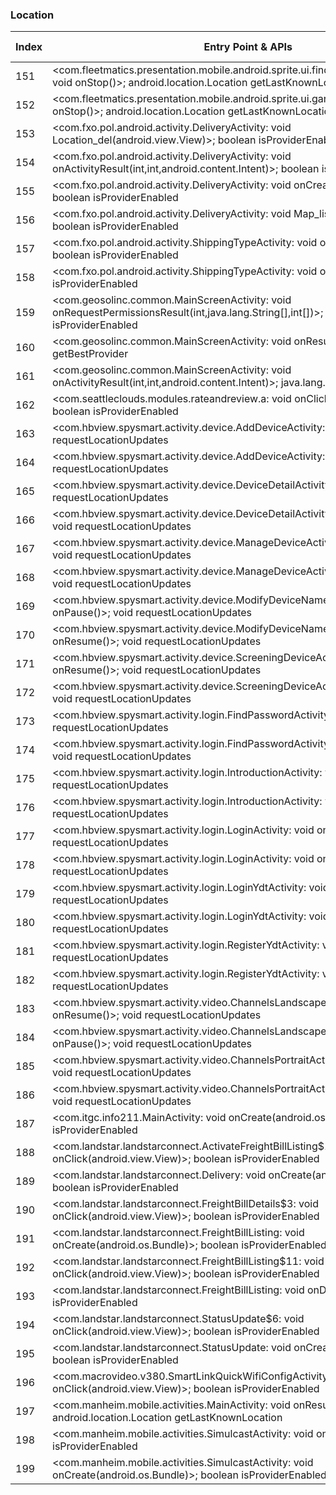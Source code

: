 ### Location
| Index | Entry Point & APIs | Screen shot | Resource id | Label |
| ------------- | ------------- | ------------- |-------------|-------------|
| 151 | <com.fleetmatics.presentation.mobile.android.sprite.ui.findnearest.AtvFindNearest: void onStop()>; android.location.Location getLastKnownLocation | ![](D:\COSMOS\output\py\Play_win8\Business\com.fleetmatics.presentation.mobile.android.sprite\com.fleetmatics.presentation.mobile.android.sprite.ui.findnearest.AtvFindNearest.png) |  | |
| 152 | <com.fleetmatics.presentation.mobile.android.sprite.ui.garmin.AtvGarminMap: void onStop()>; android.location.Location getLastKnownLocation | ![](D:\COSMOS\output\py\Play_win8\Business\com.fleetmatics.presentation.mobile.android.sprite\com.fleetmatics.presentation.mobile.android.sprite.ui.garmin.AtvGarminMap.png) |  | |
| 153 | <com.fxo.pol.android.activity.DeliveryActivity: void Location_del(android.view.View)>; boolean isProviderEnabled | ![](D:\COSMOS\output\py\Play_win8\Business\com.fxo.pol\com.fxo.pol.android.activity.DeliveryActivity.png) |  | |
| 154 | <com.fxo.pol.android.activity.DeliveryActivity: void onActivityResult(int,int,android.content.Intent)>; boolean isProviderEnabled | ![](D:\COSMOS\output\py\Play_win8\Business\com.fxo.pol\com.fxo.pol.android.activity.DeliveryActivity.png) |  | |
| 155 | <com.fxo.pol.android.activity.DeliveryActivity: void onCreate(android.os.Bundle)>; boolean isProviderEnabled | ![](D:\COSMOS\output\py\Play_win8\Business\com.fxo.pol\com.fxo.pol.android.activity.DeliveryActivity.png) |  | |
| 156 | <com.fxo.pol.android.activity.DeliveryActivity: void Map_list(android.view.View)>; boolean isProviderEnabled | ![](D:\COSMOS\output\py\Play_win8\Business\com.fxo.pol\com.fxo.pol.android.activity.DeliveryActivity.png) |  | |
| 157 | <com.fxo.pol.android.activity.ShippingTypeActivity: void onBackPressed()>; boolean isProviderEnabled | ![](D:\COSMOS\output\py\Play_win8\Business\com.fxo.pol\com.fxo.pol.android.activity.ShippingTypeActivity.png) |  | |
| 158 | <com.fxo.pol.android.activity.ShippingTypeActivity: void onStart()>; boolean isProviderEnabled | ![](D:\COSMOS\output\py\Play_win8\Business\com.fxo.pol\com.fxo.pol.android.activity.ShippingTypeActivity.png) |  | |
| 159 | <com.geosolinc.common.MainScreenActivity: void onRequestPermissionsResult(int,java.lang.String[],int[])>; boolean isProviderEnabled | ![](D:\COSMOS\output\py\Play_win8\Business\com.geosolinc.efmobile\com.geosolinc.common.MainScreenActivity.png) |  | |
| 160 | <com.geosolinc.common.MainScreenActivity: void onResume()>; java.lang.String getBestProvider | ![](D:\COSMOS\output\py\Play_win8\Business\com.geosolinc.efmobile\com.geosolinc.common.MainScreenActivity.png) |  | |
| 161 | <com.geosolinc.common.MainScreenActivity: void onActivityResult(int,int,android.content.Intent)>; java.lang.String getBestProvider | ![](D:\COSMOS\output\py\Play_win8\Business\com.geosolinc.efmobile\com.geosolinc.common.MainScreenActivity.png) |  | |
| 162 | <com.seattleclouds.modules.rateandreview.a: void onClick(android.view.View)>; boolean isProviderEnabled | ![](D:\COSMOS\output\py\Play_win8\Sports\michigan.app\com.seattleclouds.modules.rateandreview.NewRateAndCommentActivity.png) |  | |
| 163 | <com.hbview.spysmart.activity.device.AddDeviceActivity: void onPause()>; void requestLocationUpdates | ![](D:\COSMOS\output\py\Play_win8\Business\com.hbview.spysmart\com.hbview.spysmart.activity.device.AddDeviceActivity.png) |  | |
| 164 | <com.hbview.spysmart.activity.device.AddDeviceActivity: void onResume()>; void requestLocationUpdates | ![](D:\COSMOS\output\py\Play_win8\Business\com.hbview.spysmart\com.hbview.spysmart.activity.device.AddDeviceActivity.png) |  | |
| 165 | <com.hbview.spysmart.activity.device.DeviceDetailActivity: void onPause()>; void requestLocationUpdates | ![](D:\COSMOS\output\py\Play_win8\Business\com.hbview.spysmart\com.hbview.spysmart.activity.device.DeviceDetailActivity.png) |  | |
| 166 | <com.hbview.spysmart.activity.device.DeviceDetailActivity: void onResume()>; void requestLocationUpdates | ![](D:\COSMOS\output\py\Play_win8\Business\com.hbview.spysmart\com.hbview.spysmart.activity.device.DeviceDetailActivity.png) |  | |
| 167 | <com.hbview.spysmart.activity.device.ManageDeviceActivity: void onResume()>; void requestLocationUpdates | ![](D:\COSMOS\output\py\Play_win8\Business\com.hbview.spysmart\com.hbview.spysmart.activity.device.ManageDeviceActivity.png) |  | |
| 168 | <com.hbview.spysmart.activity.device.ManageDeviceActivity: void onPause()>; void requestLocationUpdates | ![](D:\COSMOS\output\py\Play_win8\Business\com.hbview.spysmart\com.hbview.spysmart.activity.device.ManageDeviceActivity.png) |  | |
| 169 | <com.hbview.spysmart.activity.device.ModifyDeviceNameActivity: void onPause()>; void requestLocationUpdates | ![](D:\COSMOS\output\py\Play_win8\Business\com.hbview.spysmart\com.hbview.spysmart.activity.device.ModifyDeviceNameActivity.png) |  | |
| 170 | <com.hbview.spysmart.activity.device.ModifyDeviceNameActivity: void onResume()>; void requestLocationUpdates | ![](D:\COSMOS\output\py\Play_win8\Business\com.hbview.spysmart\com.hbview.spysmart.activity.device.ModifyDeviceNameActivity.png) |  | |
| 171 | <com.hbview.spysmart.activity.device.ScreeningDeviceActivity: void onResume()>; void requestLocationUpdates | ![](D:\COSMOS\output\py\Play_win8\Business\com.hbview.spysmart\com.hbview.spysmart.activity.device.ScreeningDeviceActivity.png) |  | |
| 172 | <com.hbview.spysmart.activity.device.ScreeningDeviceActivity: void onPause()>; void requestLocationUpdates | ![](D:\COSMOS\output\py\Play_win8\Business\com.hbview.spysmart\com.hbview.spysmart.activity.device.ScreeningDeviceActivity.png) |  | |
| 173 | <com.hbview.spysmart.activity.login.FindPasswordActivity: void onPause()>; void requestLocationUpdates | ![](D:\COSMOS\output\py\Play_win8\Business\com.hbview.spysmart\com.hbview.spysmart.activity.login.FindPasswordActivity.png) |  | |
| 174 | <com.hbview.spysmart.activity.login.FindPasswordActivity: void onResume()>; void requestLocationUpdates | ![](D:\COSMOS\output\py\Play_win8\Business\com.hbview.spysmart\com.hbview.spysmart.activity.login.FindPasswordActivity.png) |  | |
| 175 | <com.hbview.spysmart.activity.login.IntroductionActivity: void onPause()>; void requestLocationUpdates | ![](D:\COSMOS\output\py\Play_win8\Business\com.hbview.spysmart\com.hbview.spysmart.activity.login.IntroductionActivity.png) |  | |
| 176 | <com.hbview.spysmart.activity.login.IntroductionActivity: void onResume()>; void requestLocationUpdates | ![](D:\COSMOS\output\py\Play_win8\Business\com.hbview.spysmart\com.hbview.spysmart.activity.login.IntroductionActivity.png) |  | |
| 177 | <com.hbview.spysmart.activity.login.LoginActivity: void onResume()>; void requestLocationUpdates | ![](D:\COSMOS\output\py\Play_win8\Business\com.hbview.spysmart\com.hbview.spysmart.activity.login.LoginActivity.png) |  | |
| 178 | <com.hbview.spysmart.activity.login.LoginActivity: void onPause()>; void requestLocationUpdates | ![](D:\COSMOS\output\py\Play_win8\Business\com.hbview.spysmart\com.hbview.spysmart.activity.login.LoginActivity.png) |  | |
| 179 | <com.hbview.spysmart.activity.login.LoginYdtActivity: void onResume()>; void requestLocationUpdates | ![](D:\COSMOS\output\py\Play_win8\Business\com.hbview.spysmart\com.hbview.spysmart.activity.login.LoginYdtActivity.png) |  | |
| 180 | <com.hbview.spysmart.activity.login.LoginYdtActivity: void onPause()>; void requestLocationUpdates | ![](D:\COSMOS\output\py\Play_win8\Business\com.hbview.spysmart\com.hbview.spysmart.activity.login.LoginYdtActivity.png) |  | |
| 181 | <com.hbview.spysmart.activity.login.RegisterYdtActivity: void onResume()>; void requestLocationUpdates | ![](D:\COSMOS\output\py\Play_win8\Business\com.hbview.spysmart\com.hbview.spysmart.activity.login.RegisterYdtActivity.png) |  | |
| 182 | <com.hbview.spysmart.activity.login.RegisterYdtActivity: void onPause()>; void requestLocationUpdates | ![](D:\COSMOS\output\py\Play_win8\Business\com.hbview.spysmart\com.hbview.spysmart.activity.login.RegisterYdtActivity.png) |  | |
| 183 | <com.hbview.spysmart.activity.video.ChannelsLandscapeActivity: void onResume()>; void requestLocationUpdates | ![](D:\COSMOS\output\py\Play_win8\Business\com.hbview.spysmart\com.hbview.spysmart.activity.video.ChannelsLandscapeActivity.png) |  | |
| 184 | <com.hbview.spysmart.activity.video.ChannelsLandscapeActivity: void onPause()>; void requestLocationUpdates | ![](D:\COSMOS\output\py\Play_win8\Business\com.hbview.spysmart\com.hbview.spysmart.activity.video.ChannelsLandscapeActivity.png) |  | |
| 185 | <com.hbview.spysmart.activity.video.ChannelsPortraitActivity: void onResume()>; void requestLocationUpdates | ![](D:\COSMOS\output\py\Play_win8\Business\com.hbview.spysmart\com.hbview.spysmart.activity.video.ChannelsPortraitActivity.png) |  | |
| 186 | <com.hbview.spysmart.activity.video.ChannelsPortraitActivity: void onPause()>; void requestLocationUpdates | ![](D:\COSMOS\output\py\Play_win8\Business\com.hbview.spysmart\com.hbview.spysmart.activity.video.ChannelsPortraitActivity.png) |  | |
| 187 | <com.itgc.info211.MainActivity: void onCreate(android.os.Bundle)>; boolean isProviderEnabled | ![](D:\COSMOS\output\py\Play_win8\Business\com.itgc.info211\com.itgc.info211.MainActivity.png) |  | |
| 188 | <com.landstar.landstarconnect.ActivateFreightBillListing$11: void onClick(android.view.View)>; boolean isProviderEnabled | ![](D:\COSMOS\output\py\Play_win8\Business\com.landstar.landstarconnect\com.landstar.landstarconnect.ActivateFreightBillListing.png) |  | |
| 189 | <com.landstar.landstarconnect.Delivery: void onCreate(android.os.Bundle)>; boolean isProviderEnabled | ![](D:\COSMOS\output\py\Play_win8\Business\com.landstar.landstarconnect\com.landstar.landstarconnect.Delivery.png) |  | |
| 190 | <com.landstar.landstarconnect.FreightBillDetails$3: void onClick(android.view.View)>; boolean isProviderEnabled | ![](D:\COSMOS\output\py\Play_win8\Business\com.landstar.landstarconnect\com.landstar.landstarconnect.FreightBillDetails.png) |  | |
| 191 | <com.landstar.landstarconnect.FreightBillListing: void onCreate(android.os.Bundle)>; boolean isProviderEnabled | ![](D:\COSMOS\output\py\Play_win8\Business\com.landstar.landstarconnect\com.landstar.landstarconnect.FreightBillListing.png) |  | |
| 192 | <com.landstar.landstarconnect.FreightBillListing$11: void onClick(android.view.View)>; boolean isProviderEnabled | ![](D:\COSMOS\output\py\Play_win8\Business\com.landstar.landstarconnect\com.landstar.landstarconnect.FreightBillListing.png) |  | |
| 193 | <com.landstar.landstarconnect.FreightBillListing: void onDestroy()>; boolean isProviderEnabled | ![](D:\COSMOS\output\py\Play_win8\Business\com.landstar.landstarconnect\com.landstar.landstarconnect.FreightBillListing.png) |  | |
| 194 | <com.landstar.landstarconnect.StatusUpdate$6: void onClick(android.view.View)>; boolean isProviderEnabled | ![](D:\COSMOS\output\py\Play_win8\Business\com.landstar.landstarconnect\com.landstar.landstarconnect.StatusUpdate.png) |  | |
| 195 | <com.landstar.landstarconnect.StatusUpdate: void onCreate(android.os.Bundle)>; boolean isProviderEnabled | ![](D:\COSMOS\output\py\Play_win8\Business\com.landstar.landstarconnect\com.landstar.landstarconnect.StatusUpdate.png) |  | |
| 196 | <com.macrovideo.v380.SmartLinkQuickWifiConfigActivity: void onClick(android.view.View)>; boolean isProviderEnabled | ![](D:\COSMOS\output\py\Play_win8\Business\com.macrovideo.v380\com.macrovideo.v380.SmartLinkQuickWifiConfigActivity.png) |  | |
| 197 | <com.manheim.mobile.activities.MainActivity: void onResume()>; android.location.Location getLastKnownLocation | ![](D:\COSMOS\output\py\Play_win8\Business\com.manheim.mobile\com.manheim.mobile.activities.MainActivity.png) |  | |
| 198 | <com.manheim.mobile.activities.SimulcastActivity: void onResume()>; boolean isProviderEnabled | ![](D:\COSMOS\output\py\Play_win8\Business\com.manheim.mobile\com.manheim.mobile.activities.SimulcastActivity.png) |  | |
| 199 | <com.manheim.mobile.activities.SimulcastActivity: void onCreate(android.os.Bundle)>; boolean isProviderEnabled | ![](D:\COSMOS\output\py\Play_win8\Business\com.manheim.mobile\com.manheim.mobile.activities.SimulcastActivity.png) |  | |
